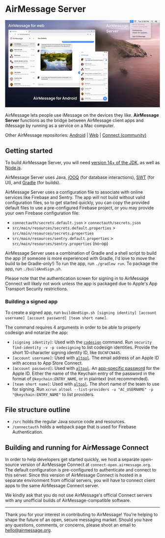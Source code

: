 # AirMessage Server

![AirMessage running on Microsoft Edge](README/overview.png)

AirMessage lets people use iMessage on the devices they like.
**AirMessage Server** functions as the bridge between AirMessage client apps and iMessage by running as a service on a Mac computer.

Other AirMessage repositories:
[Android](https://github.com/airmessage/airmessage-android) |
[Web](https://github.com/airmessage/airmessage-web) |
[Connect (community)](https://github.com/airmessage/airmessage-connect-java)

## Getting started

To build AirMessage Server, you will need [version 14+ of the JDK](https://adoptopenjdk.net), as well as [Node.js](https://nodejs.org).

AirMessage Server uses Java, [jOOQ](https://www.jooq.org) (for database interactions), [SWT](https://www.eclipse.org/swt) (for UI), and [Gradle](https://gradle.org) (for builds).

AirMessage Server uses a configuration file to associate with online services like Firebase and Sentry.
The app will not build without valid configuration files, so to get started quickly, you can copy the provided default files to use a pre-configured Firebase project, or you may provide your own Firebase configuration file:
- `connectauth/secrets.default.json` > `connectauth/secrets.json`
- `src/main/resources/secrets.default.properties` > `src/main/resources/secrets.properties`
- `src/main/resources/sentry.default.properties` > `src/main/resources/sentry.properties` (no-op)

AirMessage Server uses a combination of Gradle and a shell script to build the app (if someone is more experienced with Gradle, I'd love to move the build to be Gradle-only!) To run the app, run `./gradlew run`. To package the app, run `./buildAndSign.sh`.

Please note that the authentication screen for signing in to AirMessage Connect will likely not work unless the app is packaged due to Apple's App Transport Security restrictions.
  
### Building a signed app
To create a signed app, run `buildAndSign.sh [signing identity] [account username] [account password] [team short name]`.

The command requires 4 arguments in order to be able to properly codesign and notarize the app:
- `[signing identity]`: Used with the [`codesign`][codesign] command. Run `security find-identity -v -p codesigning` to list codesign identities. Provide the short 10-character signing identity ID, like `DUCNFCN445`.
- `[account username]`: Used with [`altool`][altool]. The email address of an Apple ID with access to App Store Connect.
- `[account password]`: Used with [`altool`][altool]. An [app-specific password](https://support.apple.com/en-us/HT204397) for the Apple ID.
  Either the name of the Keychain entry of the password in the format of `@keychain:ENTRY_NAME`, or in plaintext (not recommended).
- `[team short name]`: Used with [`altool`][altool]. The short name of the team to use for signing. Run `xcrun altool --list-providers -u "AC_USERNAME" -p "@keychain:ENTRY_NAME"` to list providers.

[codesign]: https://developer.apple.com/library/archive/documentation/Security/Conceptual/CodeSigningGuide/Procedures/Procedures.html
[altool]: https://developer.apple.com/documentation/xcode/notarizing_macos_software_before_distribution/customizing_the_notarization_workflow

## File structure outline

- `/src` holds the regular Java source code and resources.
- `/connectauth` holds a webpack page that is used for Firebase Authentication.

## Building and running for AirMessage Connect

In order to help developers get started quickly, we host a separate open-source version of AirMessage Connect at `connect-open.airmessage.org`.
The default configuration is pre-configured to authenticate and connect to this server.
Since this version of AirMessage Connect is hosted in a separate environment from official servers, you will have to connect client apps to the same AirMessage Connect server.

We kindly ask that you do not use AirMessage's official Connect servers with any unofficial builds of AirMessage-compatible software.

---

Thank you for your interest in contributing to AirMessage!
You're helping to shape the future of an open, secure messaging market.
Should you have any questions, comments, or concerns, please shoot an email to [hello@airmessage.org](mailto:hello@airmessage.org).